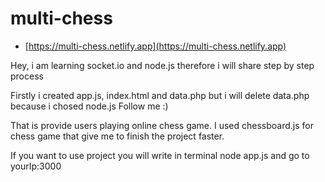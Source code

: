 # multi-chess

- [https://multi-chess.netlify.app](https://multi-chess.netlify.app)

Hey, i am learning socket.io and node.js therefore i will share step by step process

Firstly i created app.js, index.html and data.php but i will delete data.php because i chosed node.js Follow me :)

That is provide users playing online chess game. I used chessboard.js for chess game that give me to finish the project faster.

If you want to use project you will write in terminal node app.js and go to yourIp:3000
